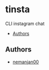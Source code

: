 # tinsta

CLI instagram chat

<!-- vim-markdown-toc GFM -->

* [Authors](#authors)

<!-- vim-markdown-toc -->

## Authors

 * [nemanjan00](http://github.com/nemanjan00)

